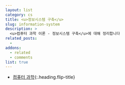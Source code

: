 ```yaml
---
layout: list
category: cs
title: <u>정보시스템 구축</u>
slug: information-system
description: >
  <u>컴퓨터 과학 이론 - 정보시스템 구축</u>에 대해 정리합니다
related_posts:
  -
addons:
  - related
  - comments
list: true
---
```


* [컴퓨터 과학]{:.heading.flip-title}

[컴퓨터 과학]: /cs/
